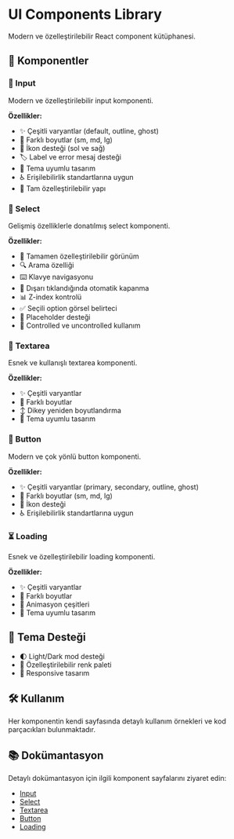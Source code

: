 # UI Components Library

Modern ve özelleştirilebilir React component kütüphanesi.

## 🧩 Komponentler

### 📝 Input
Modern ve özelleştirilebilir input komponenti.

**Özellikler:**
- ✨ Çeşitli varyantlar (default, outline, ghost)
- 📏 Farklı boyutlar (sm, md, lg)
- 🎨 İkon desteği (sol ve sağ)
- 🏷️ Label ve error mesaj desteği
- 🎯 Tema uyumlu tasarım
- ♿ Erişilebilirlik standartlarına uygun
- 🎨 Tam özelleştirilebilir yapı

### 🔽 Select
Gelişmiş özelliklerle donatılmış select komponenti.

**Özellikler:**
- 🎨 Tamamen özelleştirilebilir görünüm
- 🔍 Arama özelliği
- ⌨️ Klavye navigasyonu
- 🎯 Dışarı tıklandığında otomatik kapanma
- 📊 Z-index kontrolü
- ✅ Seçili option görsel belirteci
- 💭 Placeholder desteği
- 🔄 Controlled ve uncontrolled kullanım

### 📄 Textarea
Esnek ve kullanışlı textarea komponenti.

**Özellikler:**
- ✨ Çeşitli varyantlar
- 📏 Farklı boyutlar
- ↕️ Dikey yeniden boyutlandırma
- 🎨 Tema uyumlu tasarım

### 🔘 Button
Modern ve çok yönlü button komponenti.

**Özellikler:**
- ✨ Çeşitli varyantlar (primary, secondary, outline, ghost)
- 📏 Farklı boyutlar (sm, md, lg)
- 🎨 İkon desteği
- ♿ Erişilebilirlik standartlarına uygun

### ⏳ Loading
Esnek ve özelleştirilebilir loading komponenti.

**Özellikler:**
- ✨ Çeşitli varyantlar
- 📏 Farklı boyutlar
- 🔄 Animasyon çeşitleri
- 🎨 Tema uyumlu tasarım

## 🎨 Tema Desteği

- 🌓 Light/Dark mod desteği
- 🎨 Özelleştirilebilir renk paleti
- 📱 Responsive tasarım

## 🛠️ Kullanım

Her komponentin kendi sayfasında detaylı kullanım örnekleri ve kod parçacıkları bulunmaktadır.

## 📚 Dokümantasyon

Detaylı dokümantasyon için ilgili komponent sayfalarını ziyaret edin:
- [Input](/input)
- [Select](/select)
- [Textarea](/textarea)
- [Button](/button)
- [Loading](/loading)
